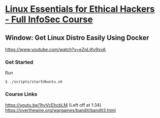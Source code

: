 # [Linux Essentials for Ethical Hackers - Full InfoSec Course](https://youtu.be/1hvVcEhcbLM)

## Window: Get Linux Distro Easily Using Docker
https://www.youtube.com/watch?v=eZpLjKv9xvA

### Get Started
Run
```
$ ./scripts/startUbuntu.sh
```

### Course Links
https://youtu.be/1hvVcEhcbLM (Left off at 1:34)
https://overthewire.org/wargames/bandit/bandit3.html
